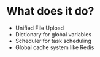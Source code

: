 # What does it do?

- Unified File Upload
- Dictionary for global variables
- Scheduler for task scheduling
- Global cache system like Redis